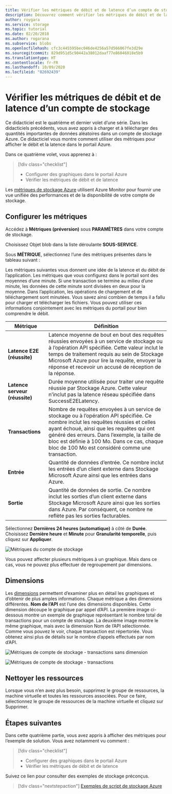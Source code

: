```yaml
---
title: Vérifier les métriques de débit et de latence d’un compte de stockage dans le portail Azure | Microsoft Docs
description: Découvrez comment vérifier les métriques de débit et de latence d’un compte de stockage dans le portail.
author: roygara
ms.service: storage
ms.topic: tutorial
ms.date: 02/20/2018
ms.author: rogarana
ms.subservice: blobs
ms.openlocfilehash: cfc3c445595bec046de4256a57d566067fe3d29e
ms.sourcegitcommit: 829d951d5c90442a38012daaf77e86046018e5b9
ms.translationtype: HT
ms.contentlocale: fr-FR
ms.lasthandoff: 10/09/2020
ms.locfileid: "82692439"
---
```

# <a name="verify-throughput-and-latency-metrics-for-a-storage-account"></a>Vérifier les métriques de débit et de latence d’un compte de stockage

Ce didacticiel est le quatrième et dernier volet d’une série. Dans les didacticiels précédents, vous avez appris à charger et à télécharger des quantités importantes de données aléatoires dans un compte de stockage Azure. Ce didacticiel vous montre comment utiliser des métriques pour afficher le débit et la latence dans le portail Azure.

Dans ce quatrième volet, vous apprenez à :

> [!div class="checklist"]
> * Configurer des graphiques dans le portail Azure
> * Vérifier les métriques de débit et de latence

Les [métriques de stockage Azure](../common/monitor-storage.md?toc=%2fazure%2fstorage%2fblobs%2ftoc.json) utilisent Azure Monitor pour fournir une vue unifiée des performances et de la disponibilité de votre compte de stockage.

## <a name="configure-metrics"></a>Configurer les métriques

Accédez à **Métriques (préversion)** sous **PARAMÈTRES** dans votre compte de stockage.

Choisissez Objet blob dans la liste déroulante **SOUS-SERVICE**.

Sous **MÉTRIQUE**, sélectionnez l’une des métriques présentes dans le tableau suivant :

Les métriques suivantes vous donnent une idée de la latence et du débit de l’application. Les métriques que vous configurez dans le portail sont des moyennes d’une minute. Si une transaction se termine au milieu d’une minute, les données de cette minute sont divisées en deux pour la moyenne. Dans l’application, les opérations de chargement et de téléchargement sont minutées. Vous savez ainsi combien de temps il a fallu pour charger et télécharger les fichiers. Vous pouvez utiliser ces informations conjointement avec les métriques du portail pour bien comprendre le débit.

|Métrique|Définition|
|---|---|
|**Latence E2E (réussite)**|Latence moyenne de bout en bout des requêtes réussies envoyées à un service de stockage ou à l’opération API spécifiée. Cette valeur inclut le temps de traitement requis au sein de Stockage Microsoft Azure pour lire la requête, envoyer la réponse et recevoir un accusé de réception de la réponse.|
|**Latence serveur (réussite)**|Durée moyenne utilisée pour traiter une requête réussie par Stockage Azure. Cette valeur n’inclut pas la latence réseau spécifiée dans SuccessE2ELatency. |
|**Transactions**|Nombre de requêtes envoyées à un service de stockage ou à l’opération API spécifiée. Ce nombre inclut les requêtes réussies et celles ayant échoué, ainsi que les requêtes qui ont généré des erreurs. Dans l’exemple, la taille de bloc est définie à 100 Mo. Dans ce cas, chaque bloc de 100 Mo est considéré comme une transaction.|
|**Entrée**|Quantité de données d’entrée. Ce nombre inclut les entrées d’un client externe dans Stockage Microsoft Azure ainsi que les entrées dans Azure. |
|**Sortie**|Quantité de données de sortie. Ce nombre inclut les sorties d’un client externe dans Stockage Microsoft Azure ainsi que les sorties dans Azure. Par conséquent, ce nombre ne reflète pas les sorties facturables. |

Sélectionnez **Dernières 24 heures (automatique)** à côté de **Durée**. Choisissez **Dernière heure** et **Minute** pour **Granularité temporelle**, puis cliquez sur **Appliquer**.

![Métriques du compte de stockage](./media/storage-blob-scalable-app-verify-metrics/figure1.png)

Vous pouvez affecter plusieurs métriques à un graphique. Mais dans ce cas, vous ne pouvez plus effectuer de regroupement par dimensions.

## <a name="dimensions"></a>Dimensions

Les [dimensions](../common/monitor-storage-reference.md?toc=%2fazure%2fstorage%2fblobs%2ftoc.json#metrics-dimensions) permettent d’examiner plus en détail les graphiques et d’obtenir de plus amples informations. Chaque métrique a des dimensions différentes. **Nom de l’API** est l’une des dimensions disponibles. Cette dimension découpe le graphique par appel d’API. La première image ci-dessous montre un exemple de graphique représentant le nombre total de transactions pour un compte de stockage. La deuxième image montre le même graphique, mais avec la dimension Nom de l’API sélectionnée. Comme vous pouvez le voir, chaque transaction est répertoriée. Vous obtenez ainsi plus de détails sur le nombre d’appels effectués par nom d’API.

![Métriques de compte de stockage - transactions sans dimension](./media/storage-blob-scalable-app-verify-metrics/transactionsnodimensions.png)

![Métriques de compte de stockage - transactions](./media/storage-blob-scalable-app-verify-metrics/transactions.png)

## <a name="clean-up-resources"></a>Nettoyer les ressources

Lorsque vous n’en avez plus besoin, supprimez le groupe de ressources, la machine virtuelle et toutes les ressources associées. Pour ce faire, sélectionnez le groupe de ressources de la machine virtuelle et cliquez sur Supprimer.

## <a name="next-steps"></a>Étapes suivantes

Dans cette quatrième partie, vous avez appris à afficher des métriques pour l’exemple de solution. Vous avez notamment vu comment :

> [!div class="checklist"]
> * Configurer des graphiques dans le portail Azure
> * Vérifier les métriques de débit et de latence

Suivez ce lien pour consulter des exemples de stockage préconçus.

> [!div class="nextstepaction"]
> [Exemples de script de stockage Azure](storage-samples-blobs-cli.md)

[previous-tutorial]: storage-blob-scalable-app-download-files.md
